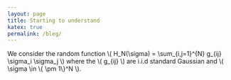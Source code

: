 ```yaml
---
layout: page
title: Starting to understand  
katex: true
permalink: /bleg/
---
```



We consider the random function \\( H_N(\sigma) = \sum_{i,j=1}^{N} g_{ij} \sigma_i \sigma_j \\) where the \\( g_{ij} \\) are i.i.d standard Gaussian and \\( \sigma \in \\{ \pm 1\\}^N \\).


 
